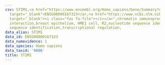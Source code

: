 ```yaml
---
csv: STIM1,<a href="https://www.ensembl.org/Homo_sapiens/Gene/Summary?db=core;g=ENSG00000167323"
  target="_blank">ENSG00000167323</a>,<a href="https://www.ncbi.nlm.nih.gov/pubmed/22863008"
  target="_blank"><i class="fas fa-file"></i></a>",chromatin immunoprecipitation assay,direct
  interaction,breast epithelium, HME1 cell, R2,nucleotide sequence identification,nucleotide
  sequence identification,transcriptional regulation,
data_alias: STIM1
data_id: ENSG00000167323
data_numevidence: 1
data_species: Homo sapiens
data_taxid: '9606'
title: STIM1
---
```

